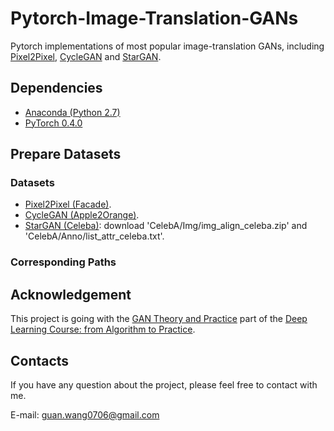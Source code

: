 # Pytorch-Image-Translation-GANs
Pytorch implementations of most popular image-translation GANs, including [Pixel2Pixel](https://arxiv.org/abs/1611.07004), [CycleGAN](https://arxiv.org/pdf/1703.10593.pdf) and [StarGAN](https://arxiv.org/pdf/1711.09020.pdf).

## Dependencies
* [Anaconda (Python 2.7)](https://www.anaconda.com/download/)
* [PyTorch 0.4.0](http://pytorch.org/)

## Prepare Datasets
### Datasets
* [Pixel2Pixel (Facade)](http://cmp.felk.cvut.cz/~tylecr1/facade/CMP_facade_DB_base.zip).
* [CycleGAN (Apple2Orange)](https://people.eecs.berkeley.edu/~taesung_park/CycleGAN/datasets/apple2orange.zip).
* [StarGAN (Celeba)](https://pan.baidu.com/s/1eSNpdRG#list/path=%2F): download 'CelebA/Img/img_align_celeba.zip' and 'CelebA/Anno/list_attr_celeba.txt'.
### Corresponding Paths

## Acknowledgement
This project is going with the [GAN Theory and Practice](https://study.163.com/course/courseLearn.htm?courseId=1006498024&share=2&shareId=400000000681046#/learn/live?lessonId=1054160393&courseId=1006498024) part of the [Deep Learning Course: from Algorithm to Practice](https://study.163.com/course/courseMain.htm?share=2&shareId=400000000681046&courseId=1006498024&_trace_c_p_k2_=d197343763ee421eae96c4cdb1b129cb).

## Contacts
If you have any question about the project, please feel free to contact with me.

E-mail: guan.wang0706@gmail.com
